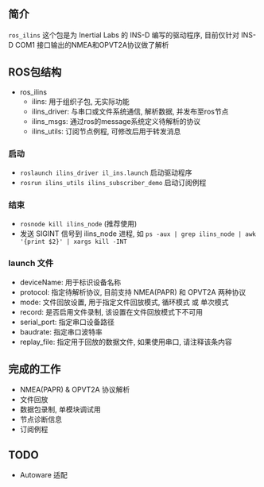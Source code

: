 ## 简介

`ros_ilins` 这个包是为 Inertial Labs 的 INS-D 编写的驱动程序, 目前仅针对 INS-D COM1 接口输出的NMEA和OPVT2A协议做了解析

## ROS包结构

- ros_ilins
	- ilins: 用于组织子包, 无实际功能
	- ilins_driver: 与串口或文件系统通信, 解析数据, 并发布至ros节点
	- ilins_msgs: 通过ros的message系统定义待解析的协议
    - ilins_utils: 订阅节点例程, 可修改后用于转发消息

### 启动

- `roslaunch ilins_driver il_ins.launch`  启动驱动程序
- `rosrun ilins_utils ilins_subscriber_demo`  启动订阅例程

### 结束

- `rosnode kill ilins_node` (推荐使用)
- 发送 SIGINT 信号到 ilins_node 进程, 如 `ps -aux | grep ilins_node | awk '{print $2}' | xargs kill -INT`

### launch 文件

- deviceName: 用于标识设备名称
- protocol: 指定待解析协议, 目前支持 NMEA(PAPR) 和 OPVT2A 两种协议
- mode: 文件回放设置, 用于指定文件回放模式, 循环模式 或 单次模式
- record: 是否启用文件录制, 该设置在文件回放模式下不可用
- serial_port: 指定串口设备路径
- baudrate: 指定串口波特率
- replay_file: 指定用于回放的数据文件, 如果使用串口, 请注释该条内容

## 完成的工作

- NMEA(PAPR) & OPVT2A 协议解析
- 文件回放
- 数据包录制, 单模块调试用
- 节点诊断信息
- 订阅例程

## TODO

- Autoware 适配